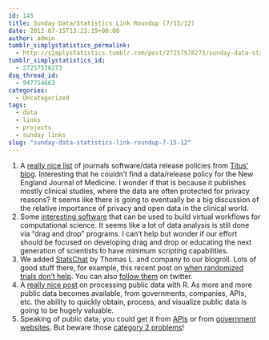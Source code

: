 ```yaml
---
id: 145
title: Sunday Data/Statistics Link Roundup (7/15/12)
date: 2012-07-15T13:23:19+00:00
author: admin
tumblr_simplystatistics_permalink:
  - http://simplystatistics.tumblr.com/post/27257578273/sunday-data-statistics-link-roundup-7-15-12
tumblr_simplystatistics_id:
  - 27257578273
dsq_thread_id:
  - 947754663
categories:
  - Uncategorized
tags:
  - data
  - links
  - projects
  - sunday links
slug: "sunday-data-statistics-link-roundup-7-15-12"
---
```

  1. A <a href="http://ivory.idyll.org/blog/journal-data-policies.html" target="_blank">really nice list</a> of journals software/data release policies from <a href="http://ivory.idyll.org/blog/" target="_blank">Titus&#8217; blog</a>. Interesting that he couldn&#8217;t find a data/release policy for the New England Journal of Medicine. I wonder if that is because it publishes mostly clinical studies, where the data are often protected for privacy reasons? It seems like there is going to eventually be a big discussion of the relative importance of privacy and open data in the clinical world. 
  2. Some <a href="http://www.mygrid.org.uk/" target="_blank">interesting software</a> that can be used to build virtual workflows for computational science. It seems like a lot of data analysis is still done via &#8220;drag and drop&#8221; programs. I can&#8217;t help but wonder if our effort should be focused on developing drag and drop or educating the next generation of scientists to have minimum scripting capabilities. 
  3. We added <a href="http://www.statschat.org.nz/" target="_blank">StatsChat</a> by Thomas L. and company to our blogroll. Lots of good stuff there, for example, this recent post on <a href="http://www.statschat.org.nz/2012/07/13/when-randomized-trials-dont-help/" target="_blank">when randomized trials don&#8217;t help</a>. You can also <a href="https://twitter.com/statschat" target="_blank">follow them</a> on twitter.  
  4. A <a href="http://www.premiersoccerstats.com/wordpress/?p=925&utm_source=rss&utm_medium=rss&utm_campaign=processing-public-data-with-r" target="_blank">really nice post</a> on processing public data with R. As more and more public data becomes available, from governments, companies, APIs, etc. the ability to quickly obtain, process, and visualize public data is going to be hugely valuable. 
  5. Speaking of public data, you could get it from <a href="http://simplystatistics.org/post/11237403492/apis" target="_blank">APIs</a> or from <a href="http://simplystatistics.org/post/15182715327/list-of-cities-states-with-open-data-help-me-find" target="_blank">government websites</a>. But beware those <a href="http://simplystatistics.org/post/26068033590/motivating-statistical-projects" target="_blank">category 2 problems</a>! 

